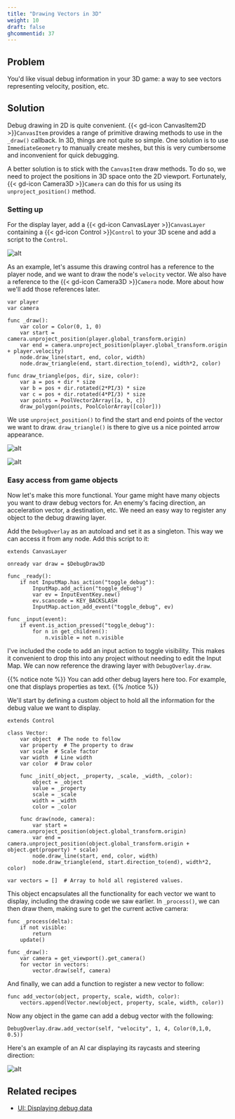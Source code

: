```yaml
---
title: "Drawing Vectors in 3D"
weight: 10
draft: false
ghcommentid: 37
---
```


## Problem

You'd like visual debug information in your 3D game: a way to see vectors representing velocity, position, etc.

## Solution

Debug drawing in 2D is quite convenient. {{< gd-icon CanvasItem2D >}}`CanvasItem` provides a range of primitive drawing methods to use in the `_draw()` callback. In 3D, things are not quite so simple. One solution is to use `ImmediateGeometry` to manually create meshes, but this is very cumbersome and inconvenient for quick debugging.

A better solution is to stick with the `CanvasItem` draw methods. To do so, we need to project the positions in 3D space onto the 2D viewport. Fortunately, {{< gd-icon Camera3D >}}`Camera` can do this for us using its `unproject_position()` method.

### Setting up

For the display layer, add a {{< gd-icon CanvasLayer >}}`CanvasLayer` containing a {{< gd-icon Control >}}`Control` to your 3D scene and add a script to the `Control`.

![alt](/godot_recipes/3.x/img/3d_debug_03.png)

As an example, let's assume this drawing control has a reference to the player node, and we want to draw the node's `velocity` vector. We also have a reference to the {{< gd-icon Camera3D >}}`Camera` node. More about how we'll add those references later.

```gdscript
var player
var camera

func _draw():
    var color = Color(0, 1, 0)
    var start = camera.unproject_position(player.global_transform.origin)
    var end = camera.unproject_position(player.global_transform.origin + player.velocity)
    node.draw_line(start, end, color, width)
    node.draw_triangle(end, start.direction_to(end), width*2, color)

func draw_triangle(pos, dir, size, color):
    var a = pos + dir * size
    var b = pos + dir.rotated(2*PI/3) * size
    var c = pos + dir.rotated(4*PI/3) * size
    var points = PoolVector2Array([a, b, c])
    draw_polygon(points, PoolColorArray([color]))
```

We use `unproject_position()` to find the start and end points of the vector we want to draw. `draw_triangle()` is there to give us a nice pointed arrow appearance.

![alt](/godot_recipes/3.x/img/3d_debug_01.png)

![alt](/godot_recipes/3.x/img/3d_debug_02.png)

### Easy access from game objects

Now let's make this more functional. Your game might have many objects you want to draw debug vectors for. An enemy's facing direction, an acceleration vector, a destination, etc. We need an easy way to register any object to the debug drawing layer.

Add the `DebugOverlay` as an autoload and set it as a singleton. This way we can access it from any node. Add this script to it:

```gdscript
extends CanvasLayer

onready var draw = $DebugDraw3D

func _ready():
    if not InputMap.has_action("toggle_debug"):
        InputMap.add_action("toggle_debug")
        var ev = InputEventKey.new()
        ev.scancode = KEY_BACKSLASH
        InputMap.action_add_event("toggle_debug", ev)

func _input(event):
    if event.is_action_pressed("toggle_debug"):
        for n in get_children():
            n.visible = not n.visible
```

I've included the code to add an input action to toggle visibility. This makes it convenient to drop this into any project without needing to edit the Input Map. We can now reference the drawing layer with `DebugOverlay.draw`.

{{% notice note %}}
You can add other debug layers here too. For example, one that displays properties as text.
{{% /notice %}}

We'll start by defining a custom object to hold all the information for the debug value we want to display.

```gdscript
extends Control

class Vector:
    var object  # The node to follow
    var property  # The property to draw
    var scale  # Scale factor
    var width  # Line width
    var color  # Draw color

    func _init(_object, _property, _scale, _width, _color):
        object = _object
        value = _property
        scale = _scale
        width = _width
        color = _color

    func draw(node, camera):
        var start = camera.unproject_position(object.global_transform.origin)
        var end = camera.unproject_position(object.global_transform.origin + object.get(property) * scale)
        node.draw_line(start, end, color, width)
        node.draw_triangle(end, start.direction_to(end), width*2, color)

var vectors = []  # Array to hold all registered values.
```

This object encapsulates all the functionality for each vector we want to display, including the drawing code we saw earlier. In `_process()`, we can then draw them, making sure to get the current active camera:

```gdscript
func _process(delta):
    if not visible:
        return
    update()

func _draw():
    var camera = get_viewport().get_camera()
    for vector in vectors:
        vector.draw(self, camera)
```

And finally, we can add a function to register a new vector to follow:

```gdscript
func add_vector(object, property, scale, width, color):
    vectors.append(Vector.new(object, property, scale, width, color))
```

Now any object in the game can add a debug vector with the following:

```gdscript
DebugOverlay.draw.add_vector(self, "velocity", 1, 4, Color(0,1,0, 0.5))
```

Here's an example of an AI car displaying its raycasts and steering direction:

![alt](/godot_recipes/3.x/img/3d_debug_04.gif)

## Related recipes

- [UI: Displaying debug data](/godot_recipes/3.x/ui/debug_overlay)
